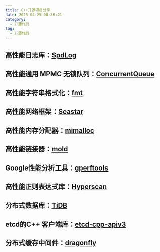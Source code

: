 ```yaml
---
title: C++开源项目分享
date: 2025-04-25 00:36:21
category:
  - 开源代码
tag:
  - 开源代码
---
```


## 高性能日志库：[SpdLog](https://github.com/gabime/spdlog/)





##  高性能通用 MPMC 无锁队列：[ConcurrentQueue](https://github.com/cameron314/concurrentqueue)





## 高性能字符串格式化：[fmt](https://github.com/fmtlib/fmt)





## 高性能网络框架：[Seastar](https://github.com/scylladb/seastar)





## 高性能内存分配器：[mimalloc](microsoft/mimalloc)



## 高性能链接器：[mold](https://github.com/rui314/mold)



## Google性能分析工具：[gperftools](https://github.com/rui314/mold)



## 高性能正则表达式库：[Hyperscan](https://github.com/intel/hyperscan)



## 分布式数据库：[TiDB](https://github.com/pingcap/tidb)



## etcd的C++ 客户端库：[etcd-cpp-apiv3](https://github.com/etcd-cpp-apiv3/etcd-cpp-apiv3)



## 分布式缓存中间件：[dragonfly](https://github.com/dragonflydb/dragonfly)





